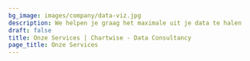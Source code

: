 ```yaml
---
bg_image: images/company/data-viz.jpg
description: We helpen je graag het maximale uit je data te halen
draft: false
title: Onze Services | Chartwise - Data Consultancy
page_title: Onze Services
---
```

